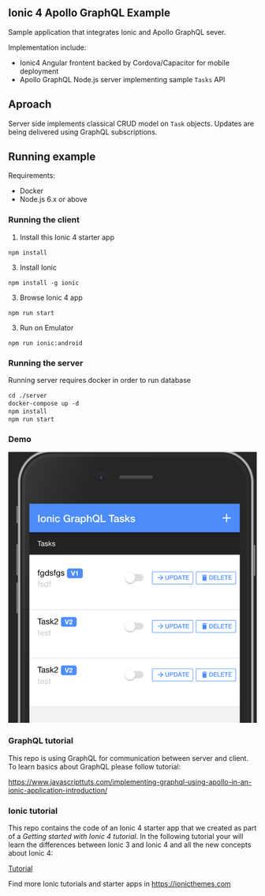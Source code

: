 ## Ionic 4 Apollo GraphQL Example

Sample application that integrates Ionic and Apollo GraphQL sever.

Implementation include:

- Ionic4 Angular frontent backed by Cordova/Capacitor for mobile deployment
- Apollo GraphQL Node.js server implementing sample `Tasks` API

## Aproach

Server side implements classical CRUD model on `Task` objects. 
Updates are being delivered using GraphQL subscriptions.

## Running example

Requirements:

- Docker
- Node.js 6.x or above

### Running the client

1.  Install this Ionic 4 starter app
```
npm install
```
3. Install Ionic
```
npm install -g ionic
```

3. Browse Ionic 4 app
```
npm run start
```

3. Run on Emulator
```
npm run ionic:android
```
### Running the server

Running server requires docker in order to run database

```
cd ./server
docker-compose up -d
npm install
npm run start
```

### Demo

![](./resources/screenshot.png)

### GraphQL tutorial

This repo is using GraphQL for communication between server and client.
To learn basics about GraphQL please follow tutorial:

https://www.javascripttuts.com/implementing-graphql-using-apollo-in-an-ionic-application-introduction/

### Ionic tutorial

This repo contains the code of an Ionic 4 starter app that we created as part of a *Getting started with Ionic 4 tutorial*. In the following tutorial your will learn the differences between Ionic 3 and Ionic 4 and all the new concepts about Ionic 4:

[Tutorial](https://ionicthemes.com/tutorials/about/ionic-4-vs-ionic-3)

Find more Ionic tutorials and starter apps in https://ionicthemes.com
